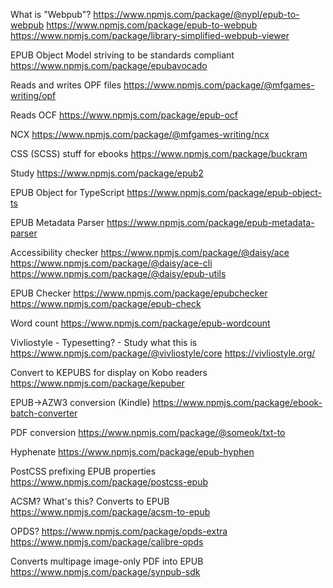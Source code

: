What is "Webpub"?
https://www.npmjs.com/package/@nypl/epub-to-webpub
https://www.npmjs.com/package/epub-to-webpub
https://www.npmjs.com/package/library-simplified-webpub-viewer

EPUB Object Model striving to be standards compliant
https://www.npmjs.com/package/epubavocado

Reads and writes OPF files
https://www.npmjs.com/package/@mfgames-writing/opf

Reads OCF
https://www.npmjs.com/package/epub-ocf

NCX
https://www.npmjs.com/package/@mfgames-writing/ncx

CSS (SCSS) stuff for ebooks
https://www.npmjs.com/package/buckram

Study
https://www.npmjs.com/package/epub2

EPUB Object for TypeScript
https://www.npmjs.com/package/epub-object-ts

EPUB Metadata Parser
https://www.npmjs.com/package/epub-metadata-parser

Accessibility checker
https://www.npmjs.com/package/@daisy/ace
https://www.npmjs.com/package/@daisy/ace-cli
https://www.npmjs.com/package/@daisy/epub-utils

EPUB Checker
https://www.npmjs.com/package/epubchecker
https://www.npmjs.com/package/epub-check

Word count
https://www.npmjs.com/package/epub-wordcount

Vivliostyle - Typesetting? - Study what this is
https://www.npmjs.com/package/@vivliostyle/core
https://vivliostyle.org/

Convert to KEPUBS for display on Kobo readers
https://www.npmjs.com/package/kepuber

EPUB->AZW3 conversion (Kindle)
https://www.npmjs.com/package/ebook-batch-converter

PDF conversion
https://www.npmjs.com/package/@someok/txt-to

Hyphenate
https://www.npmjs.com/package/epub-hyphen

PostCSS prefixing EPUB properties
https://www.npmjs.com/package/postcss-epub

ACSM?  What's this?  Converts to EPUB
https://www.npmjs.com/package/acsm-to-epub

OPDS?
https://www.npmjs.com/package/opds-extra
https://www.npmjs.com/package/calibre-opds

Converts multipage image-only PDF into EPUB
https://www.npmjs.com/package/synpub-sdk
